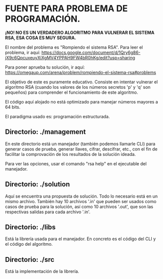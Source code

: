 # FUENTE PARA PROBLEMA DE PROGRAMACIÓN.

**¡NO! NO ES UN VERDADERO ALGORITMO PARA VULNERAR EL SISTEMA RSA,
ESA COSA ES MUY SEGURA.**

El nombre del problema es "Rompiendo el sistema RSA". Para leer el problema, ir aquí:
https://docs.google.com/document/d/1Qry6g86-jX9c6QpcuxeuyXiXgMV4YPPAH9FW4bR0hKg/edit?usp=sharing

Para poner aprueba tu solución, ir aquí:
https://omegaup.com/arena/problem/rompiendo-el-sistema-rsa#problems

El objetivo de este es puramente educativo. Consiste en intentar
vulnerar el algoritmo RSA (cuando los valores de los números secretos
'p' y 'q' son pequeños) para comprender el funcionamiento de este algoritmo.

El código aquí alojado no está optimizado para manejar números
mayores a 64 bits.

El paradigma usado es: programación estructurada.

## Directorio: ./management

En este directorio está un manejador (también podemos llamarle CLI) para generar casos de prueba,
generar llaves, cifrar, descifrar, etc., con el fin de facilitar
la comprovación de los resultados de la solución ideada.

Para ver las opciones, usar el comando "rsa help" en el ejecutable del manejador.

## Directorio: ./solution

Aquí se encuentra una propuesta de solución. Todo lo necesario está en un
mismo archivo. También hay 10 archivos '.in' que pueden ser usados como casos de prueba
para la solución, así como 10 archivos '.out', que son las respectivas salidas para cada archivo '.in'.

## Directorio: ./libs

Está la librería usada para el manejador. En concreto es el código del CLI y el código del
algoritmo.

## Directorio: ./src

Está la implementación de la librería.
